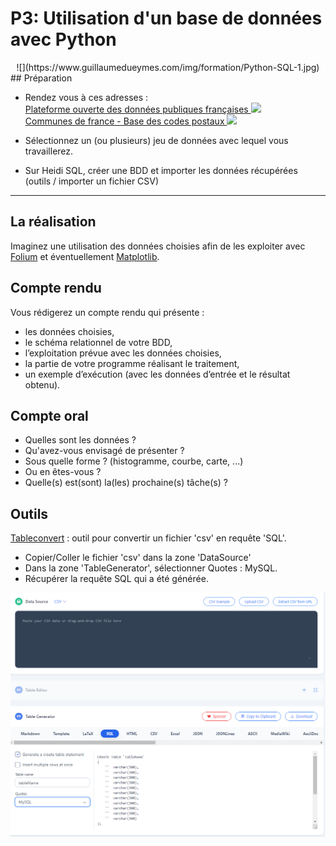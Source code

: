 # **P3: Utilisation d'un base de données avec Python**  
<center>![](https://www.guillaumedueymes.com/img/formation/Python-SQL-1.jpg)
</center>
## Préparation

* Rendez vous à ces adresses :   
<a href="https://www.data.gouv.fr/fr/" target="_blank">Plateforme ouverte des données publiques françaises
![](https://icons.iconarchive.com/icons/icons8/windows-8/24/Programming-External-Link-icon.png)</a><br>
<a href="https://www.data.gouv.fr/fr/datasets/communes-de-france-base-des-codes-postaux/" target="_blank">Communes de france - Base des codes postaux
![](https://icons.iconarchive.com/icons/icons8/windows-8/24/Programming-External-Link-icon.png)</a><br>

* Sélectionnez un (ou plusieurs) jeu de données avec lequel vous travaillerez.

* Sur Heidi SQL, créer une BDD et importer les données récupérées (outils / importer un fichier CSV)
___

## La réalisation

Imaginez une utilisation des données choisies afin de les exploiter avec <a href="https://python-visualization.github.io/folium/index.html" target="_blank">Folium</a>  et éventuellement <a href="https://matplotlib.org/" target="_blank">Matplotlib</a>.

## Compte rendu

Vous rédigerez un compte rendu qui présente :  

* les données choisies,  
* le schéma relationnel de votre BDD,  
* l’exploitation prévue avec les données choisies,  
* la partie de votre programme réalisant le traitement,  
* un exemple d’exécution (avec les données d’entrée et le résultat obtenu).

## Compte oral

* Quelles sont les données ?
* Qu'avez-vous envisagé de présenter ? 
* Sous quelle forme ? (histogramme, courbe, carte, ...)
* Ou en êtes-vous ?
* Quelle(s) est(sont) la(les) prochaine(s) tâche(s) ?


## Outils

<a href="https://tableconvert.com/csv-to-sql" target="_blank">Tableconvert</a> : outil pour convertir un fichier 'csv' en requête 'SQL'.

* Copier/Coller le fichier 'csv' dans la zone 'DataSource'
* Dans la zone 'TableGenerator', sélectionner Quotes : MySQL.
* Récupérer la requête SQL qui a été générée.

![](tableconvert.png)

